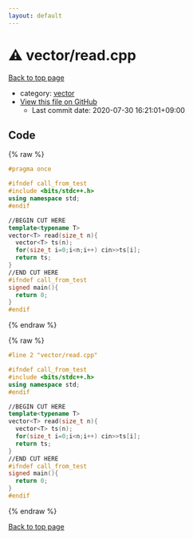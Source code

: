 ```yaml
---
layout: default
---
```


<!-- mathjax config similar to math.stackexchange -->
<script type="text/javascript" async
  src="https://cdnjs.cloudflare.com/ajax/libs/mathjax/2.7.5/MathJax.js?config=TeX-MML-AM_CHTML">
</script>
<script type="text/x-mathjax-config">
  MathJax.Hub.Config({
    TeX: { equationNumbers: { autoNumber: "AMS" }},
    tex2jax: {
      inlineMath: [ ['$','$'] ],
      processEscapes: true
    },
    "HTML-CSS": { matchFontHeight: false },
    displayAlign: "left",
    displayIndent: "2em"
  });
</script>

<script type="text/javascript" src="https://cdnjs.cloudflare.com/ajax/libs/jquery/3.4.1/jquery.min.js"></script>
<script src="https://cdn.jsdelivr.net/npm/jquery-balloon-js@1.1.2/jquery.balloon.min.js" integrity="sha256-ZEYs9VrgAeNuPvs15E39OsyOJaIkXEEt10fzxJ20+2I=" crossorigin="anonymous"></script>
<script type="text/javascript" src="../../assets/js/copy-button.js"></script>
<link rel="stylesheet" href="../../assets/css/copy-button.css" />


# :warning: vector/read.cpp

<a href="../../index.html">Back to top page</a>

* category: <a href="../../index.html#6ba8844da718b4a65f60dbfd0d92d6ef">vector</a>
* <a href="{{ site.github.repository_url }}/blob/master/vector/read.cpp">View this file on GitHub</a>
    - Last commit date: 2020-07-30 16:21:01+09:00




## Code

<a id="unbundled"></a>
{% raw %}
```cpp
#pragma once

#ifndef call_from_test
#include <bits/stdc++.h>
using namespace std;
#endif

//BEGIN CUT HERE
template<typename T>
vector<T> read(size_t n){
  vector<T> ts(n);
  for(size_t i=0;i<n;i++) cin>>ts[i];
  return ts;
}
//END CUT HERE
#ifndef call_from_test
signed main(){
  return 0;
}
#endif

```
{% endraw %}

<a id="bundled"></a>
{% raw %}
```cpp
#line 2 "vector/read.cpp"

#ifndef call_from_test
#include <bits/stdc++.h>
using namespace std;
#endif

//BEGIN CUT HERE
template<typename T>
vector<T> read(size_t n){
  vector<T> ts(n);
  for(size_t i=0;i<n;i++) cin>>ts[i];
  return ts;
}
//END CUT HERE
#ifndef call_from_test
signed main(){
  return 0;
}
#endif

```
{% endraw %}

<a href="../../index.html">Back to top page</a>

